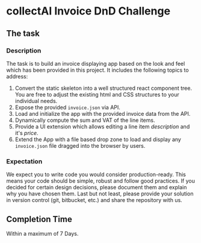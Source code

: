 # collectAI Invoice DnD Challenge

## The task

### Description

The task is to build an invoice displaying app based on the look and feel which has been provided in this project. It includes the following topics to address:
1. Convert the static skeleton into a well structured react component tree. You are free to adjust the existing html and CSS structures to your individual needs. 
2. Expose the provided `invoice.json` via API. 
3. Load and initialize the app with the provided invoice data from the API. 
4. Dynamically compute the sum and VAT of the line items.
5. Provide a UI extension which allows editing a line item *description* and it's *price*.
6. Extend the App with a file based drop zone to load and display any `invoice.json` file dragged into the browser by users.

### Expectation

We expect you to write code you would consider production-ready. This means your code should be simple, robust and follow good practices. If you decided for certain design decisions, please document them and explain why you have chosen them. Last but not least, please provide your solution in version control (git, bitbucket, etc.) and share the repository with us. 


## Completion Time

Within a maximum of 7 Days.